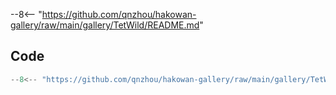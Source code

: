 --8<-- "https://github.com/qnzhou/hakowan-gallery/raw/main/gallery/TetWild/README.md"

## Code

```py
--8<-- "https://github.com/qnzhou/hakowan-gallery/raw/main/gallery/TetWild/tetwild.py"
```
